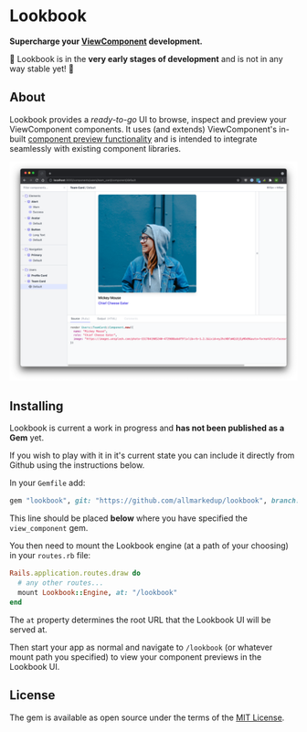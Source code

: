 # Lookbook

**Supercharge your [ViewComponent](http://viewcomponent.org/) development.**

🚧 Lookbook is in the **very early stages of development** and is not in any way stable yet! 🚧

## About

Lookbook provides a _ready-to-go_ UI to browse, inspect and preview your ViewComponent components. It uses (and extends) ViewComponent's in-built [component preview functionality](https://viewcomponent.org/guide/previews.html) and is intended to integrate seamlessly with existing component libraries.

![Lookbook UI](.github/assets/lookbook_screenshot.png)

## Installing

Lookbook is current a work in progress and **has not been published as a Gem** yet.

If you wish to play with it in it's current state you can include it directly from Github using the instructions below.

In your `Gemfile` add:

```ruby
gem "lookbook", git: "https://github.com/allmarkedup/lookbook", branch: "main"
```

This line should be placed <strong>below</strong> where you have specified the `view_component` gem.

You then need to mount the Lookbook engine (at a path of your choosing) in your `routes.rb` file:

```ruby
Rails.application.routes.draw do
  # any other routes...
  mount Lookbook::Engine, at: "/lookbook"
end
```

The `at` property determines the root URL that the Lookbook UI will be served at.

Then start your app as normal and navigate to `/lookbook` (or whatever mount path you specified) to view your component previews in the Lookbook UI.

## License

The gem is available as open source under the terms of the [MIT License](https://opensource.org/licenses/MIT).
